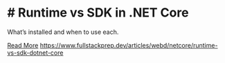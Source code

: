 # # Runtime vs SDK in .NET Core

What’s installed and when to use each.

[Read More](https://www.fullstackprep.dev/articles/webd/netcore/runtime-vs-sdk-dotnet-core) https://www.fullstackprep.dev/articles/webd/netcore/runtime-vs-sdk-dotnet-core